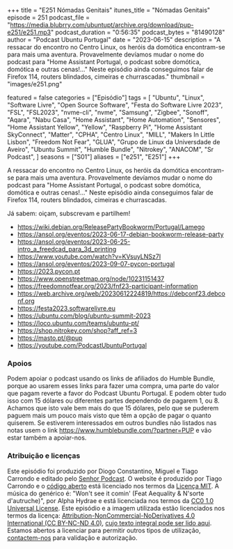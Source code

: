 +++
title = "E251 Nómadas Genitais"
itunes_title = "Nómadas Genitais"
episode = 251
podcast_file = "https://media.blubrry.com/ubuntupt/archive.org/download/pup-e251/e251.mp3"
podcast_duration = "0:56:35"
podcast_bytes = "81490128"
author = "Podcast Ubuntu Portugal"
date = "2023-06-15"
description = "A ressacar do encontro no Centro Linux, os heróis da domótica encontram-se para mais uma aventura. Provavelmente devíamos mudar o nome do podcast para \"Home Assistant Portugal, o podcast sobre domótica, domótica e outras cenas!...\" Neste episódio ainda conseguimos falar de Firefox 114, routers blindados,  cimeiras e churrascadas."
thumbnail = "images/e251.png"

featured = false
categories = ["Episódio"]
tags = [
  "Ubuntu",
  "Linux",
  "Software Livre",
  "Open Source Software",
  "Festa do Software Livre 2023",
  "FSL",
  "FSL2023",
  "nvme-cli",
  "nvme",
  "Samsung",
  "Zigbee",
  "Sonoff",
  "Aqara",
  "Nabu Casa",
  "Home Assistant",
  "Home Automation",
  "Sensores",
  "Home Assistant Yellow",
  "Yellow",
  "Raspberry Pi",
  "Home Assistant SkyConnect",
  "Matter",
  "CPHA",
  "Centro Linux",
  "MILL",
  "Makers In Little Lisbon",
  "Freedom Not Fear",
  "GLUA",
  "Grupo de Linux da Universdade de Aveiro",
  "Ubuntu Summit",
  "Humble Bundle",
  "Nitrokey",
  "ANACOM",
  "Sr Podcast",
]
seasons = ["S01"]
aliases = ["e251", "E251"]
+++

A ressacar do encontro no Centro Linux, os heróis da domótica encontram-se para mais uma aventura. Provavelmente devíamos mudar o nome do podcast para "Home Assistant Portugal, o podcast sobre domótica, domótica e outras cenas!..." Neste episódio ainda conseguimos falar de Firefox 114, routers blindados,  cimeiras e churrascadas.

Já sabem: oiçam, subscrevam e partilhem!

* https://wiki.debian.org/ReleasePartyBookworm/Portugal/Lamego
* https://ansol.org/eventos/2023-06-17-debian-bookworm-release-party
* https://ansol.org/eventos/2023-06-25-intro_a_freedcad_para_3d_printing
* https://www.youtube.com/watch?v=KVsuyLNSz7I
* https://ansol.org/eventos/2023-09-07-pycon-portugal
* https://2023.pycon.pt
* https://www.openstreetmap.org/node/10231151437
* https://freedomnotfear.org/2023/fnf23-participant-information
* https://web.archive.org/web/20230612224819/https://debconf23.debconf.org
* https://festa2023.softwarelivre.eu
* https://ubuntu.com/blog/ubuntu-summit-2023
* https://loco.ubuntu.com/teams/ubuntu-pt/
* https://shop.nitrokey.com/shop?aff_ref=3
* https://masto.pt/@pup
* https://youtube.com/PodcastUbuntuPortugal


### Apoios
Podem apoiar o podcast usando os links de afiliados do Humble Bundle, porque ao usarem esses links para fazer uma compra, uma parte do valor que pagam reverte a favor do Podcast Ubuntu Portugal.
E podem obter tudo isso com 15 dólares ou diferentes partes dependendo de pagarem 1, ou 8.
Achamos que isto vale bem mais do que 15 dólares, pelo que se puderem paguem mais um pouco mais visto que têm a opção de pagar o quanto quiserem.
Se estiverem interessados em outros bundles não listados nas notas usem o link https://www.humblebundle.com/?partner=PUP e vão estar também a apoiar-nos.

### Atribuição e licenças
Este episódio foi produzido por Diogo Constantino, Miguel e Tiago Carrondo e editado pelo [Senhor Podcast](https://senhorpodcast.pt/).
O website é produzido por Tiago Carrondo e o [código aberto](https://gitlab.com/podcastubuntuportugal/website) está licenciado nos termos da [Licença MIT](https://gitlab.com/podcastubuntuportugal/website/main/LICENSE).
A música do genérico é: "Won't see it comin' (Feat Aequality & N'sorte d'autruche)", por Alpha Hydrae e está licenciada nos termos da [CC0 1.0 Universal License](https://creativecommons.org/publicdomain/zero/1.0/).
Este episódio e a imagem utilizada estão licenciados nos termos da licença: [Attribution-NonCommercial-NoDerivatives 4.0 International (CC BY-NC-ND 4.0)](https://creativecommons.org/licenses/by-nc-nd/4.0/), [cujo texto integral pode ser lido aqui](https://creativecommons.org/licenses/by-nc-nd/4.0/legalcode). Estamos abertos a licenciar para permitir outros tipos de utilização, [contactem-nos](https://podcastubuntuportugal.org/contactos) para validação e autorização.

